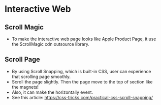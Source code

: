 # Interactive Web

## Scroll Magic

- To make the interactive web page looks like Apple Product Page, it use the ScrollMagic cdn outsource library.

## Scroll Page

- By using Scroll Snapping, which is built-in CSS, user can experience that scrolling page smoothly.
- Scroll the page slightly. Then the page move to the top of section like the magnets!
- Also, it can make the horizontally event.
- See this article: https://css-tricks.com/practical-css-scroll-snapping/
